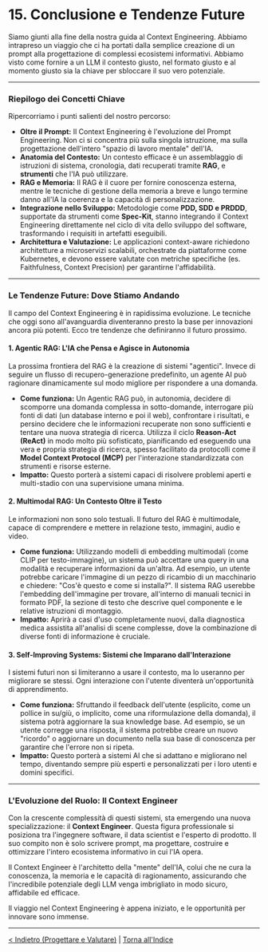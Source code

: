 # 15. Conclusione e Tendenze Future

Siamo giunti alla fine della nostra guida al Context Engineering. Abbiamo intrapreso un viaggio che ci ha portati dalla semplice creazione di un prompt alla progettazione di complessi ecosistemi informativi. Abbiamo visto come fornire a un LLM il contesto giusto, nel formato giusto e al momento giusto sia la chiave per sbloccare il suo vero potenziale.

---

### Riepilogo dei Concetti Chiave

Ripercorriamo i punti salienti del nostro percorso:

- **Oltre il Prompt:** Il Context Engineering è l'evoluzione del Prompt Engineering. Non ci si concentra più sulla singola istruzione, ma sulla progettazione dell'intero "spazio di lavoro mentale" dell'IA.
- **Anatomia del Contesto:** Un contesto efficace è un assemblaggio di istruzioni di sistema, cronologia, dati recuperati tramite **RAG**, e **strumenti** che l'IA può utilizzare.
- **RAG e Memoria:** Il RAG è il cuore per fornire conoscenza esterna, mentre le tecniche di gestione della memoria a breve e lungo termine danno all'IA la coerenza e la capacità di personalizzazione.
- **Integrazione nello Sviluppo:** Metodologie come **PDD, SDD e PRDDD**, supportate da strumenti come **Spec-Kit**, stanno integrando il Context Engineering direttamente nel ciclo di vita dello sviluppo del software, trasformando i requisiti in artefatti eseguibili.
- **Architettura e Valutazione:** Le applicazioni context-aware richiedono architetture a microservizi scalabili, orchestrate da piattaforme come Kubernetes, e devono essere valutate con metriche specifiche (es. Faithfulness, Context Precision) per garantirne l'affidabilità.

---

### Le Tendenze Future: Dove Stiamo Andando

Il campo del Context Engineering è in rapidissima evoluzione. Le tecniche che oggi sono all'avanguardia diventeranno presto la base per innovazioni ancora più potenti. Ecco tre tendenze che definiranno il futuro prossimo.

#### 1. Agentic RAG: L'IA che Pensa e Agisce in Autonomia

La prossima frontiera del RAG è la creazione di sistemi "agentici". Invece di seguire un flusso di recupero-generazione predefinito, un agente AI può ragionare dinamicamente sul modo migliore per rispondere a una domanda.

- **Come funziona:** Un Agentic RAG può, in autonomia, decidere di scomporre una domanda complessa in sotto-domande, interrogare più fonti di dati (un database interno e poi il web), confrontare i risultati, e persino decidere che le informazioni recuperate non sono sufficienti e tentare una nuova strategia di ricerca. Utilizza il ciclo **Reason-Act (ReAct)** in modo molto più sofisticato, pianificando ed eseguendo una vera e propria strategia di ricerca, spesso facilitato da protocolli come il **Model Context Protocol (MCP)** per l'interazione standardizzata con strumenti e risorse esterne.
- **Impatto:** Questo porterà a sistemi capaci di risolvere problemi aperti e multi-stadio con una supervisione umana minima.

#### 2. Multimodal RAG: Un Contesto Oltre il Testo

Le informazioni non sono solo testuali. Il futuro del RAG è multimodale, capace di comprendere e mettere in relazione testo, immagini, audio e video.

- **Come funziona:** Utilizzando modelli di embedding multimodali (come CLIP per testo-immagine), un sistema può accettare una query in una modalità e recuperare informazioni da un'altra. Ad esempio, un utente potrebbe caricare l'immagine di un pezzo di ricambio di un macchinario e chiedere: "Cos'è questo e come si installa?". Il sistema RAG userebbe l'embedding dell'immagine per trovare, all'interno di manuali tecnici in formato PDF, la sezione di testo che descrive quel componente e le relative istruzioni di montaggio.
- **Impatto:** Aprirà a casi d'uso completamente nuovi, dalla diagnostica medica assistita all'analisi di scene complesse, dove la combinazione di diverse fonti di informazione è cruciale.

#### 3. Self-Improving Systems: Sistemi che Imparano dall'Interazione

I sistemi futuri non si limiteranno a usare il contesto, ma lo useranno per migliorare se stessi. Ogni interazione con l'utente diventerà un'opportunità di apprendimento.

- **Come funziona:** Sfruttando il feedback dell'utente (esplicito, come un pollice in su/giù, o implicito, come una riformulazione della domanda), il sistema potrà aggiornare la sua knowledge base. Ad esempio, se un utente corregge una risposta, il sistema potrebbe creare un nuovo "ricordo" o aggiornare un documento nella sua base di conoscenza per garantire che l'errore non si ripeta.
- **Impatto:** Questo porterà a sistemi AI che si adattano e migliorano nel tempo, diventando sempre più esperti e personalizzati per i loro utenti e domini specifici.

---

### L'Evoluzione del Ruolo: Il Context Engineer

Con la crescente complessità di questi sistemi, sta emergendo una nuova specializzazione: il **Context Engineer**. Questa figura professionale si posiziona tra l'ingegnere software, il data scientist e l'esperto di prodotto. Il suo compito non è solo scrivere prompt, ma progettare, costruire e ottimizzare l'intero ecosistema informativo in cui l'IA opera.

Il Context Engineer è l'architetto della "mente" dell'IA, colui che ne cura la conoscenza, la memoria e le capacità di ragionamento, assicurando che l'incredibile potenziale degli LLM venga imbrigliato in modo sicuro, affidabile ed efficace.

Il viaggio nel Context Engineering è appena iniziato, e le opportunità per innovare sono immense.

---

[< Indietro (Progettare e Valutare)](./14-progettare-e-valutare-sistemi-context-aware.md) | [Torna all'Indice](./index.md)
